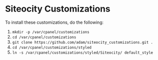 Siteocity Customizations
========================

To install these customizations, do the following:

1. ``mkdir -p /var/cpanel/customizations``
2. ``cd /var/cpanel/customizations``
3. ``git clone https://github.com/adam/siteocity_customizations.git .``
4. ``cd /var/cpanel/customizations/styled``
5. ``ln -s /var/cpanel/customizations/styled/Siteocity/ default_style``
